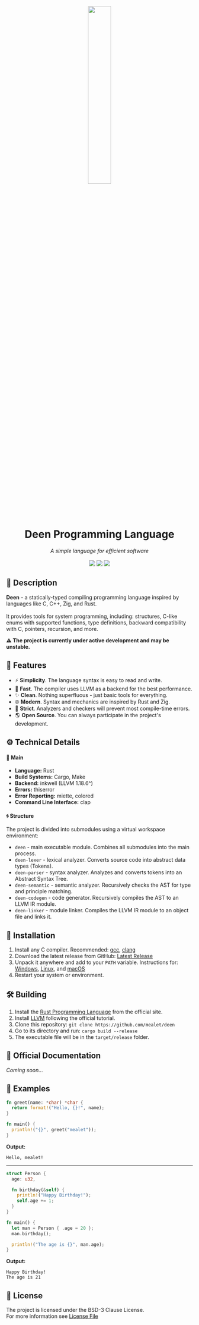 [Latest Release]: https://github.com/mealet/deen/releases/latest

<div align="center">
  <picture>
    <img src="https://github.com/mealet/deen/blob/master/assets/Deen%20Logo.png" width="35%" />
  </picture>

  <div>
    <h1>Deen Programming Language</h1>
    <i>A simple language for efficient software</i>
  </div>
  <br/>
  <div>
    <a href="https://github.com/mealet/deen/releases/latest"><img src="https://img.shields.io/badge/dynamic/toml?url=https%3A%2F%2Fraw.githubusercontent.com%2Fmealet%2Fdeen%2Frefs%2Fheads%2Fmaster%2FCargo.toml%3Fraw%3Dtrue&query=workspace.package.version&logo=hackthebox&logoColor=fff&label=version&color=%2319a63e" /></a>
    <a href="https://github.com/mealet/deen" /><img src="https://img.shields.io/github/actions/workflow/status/mealet/deen/test.yml?logo=speedtest&logoColor=fff&label=tests&color=19a63e" /></a>
    <a href="https://github.com/mealet/deen/blob/master/LICENSE"><img src="https://img.shields.io/github/license/mealet/deen?style=flat&color=%2319a63e&logo=opensourcehardware&logoColor=fff" /></a>
  </div>
</div>

## 👀 Description
**Deen** - a statically-typed compiling programming language inspired by languages like C, C++, Zig, and Rust. <br><br>
It provides tools for system programming, including: structures, C-like enums with supported functions, type definitions, backward compatibility with C, pointers, recursion, and more.

**⚠️ The project is currently under active development and may be unstable.**

## 🎯 Features
* ⚡ **Simplicity**. The language syntax is easy to read and write.
* 🚀 **Fast**. The compiler uses LLVM as a backend for the best performance.
* ✨ **Clean**. Nothing superfluous - just basic tools for everything.
* 🌐 **Modern**. Syntax and mechanics are inspired by Rust and Zig.
* 📑 **Strict**. Analyzers and checkers will prevent most compile-time errors.
* 🌎 **Open Source**. You can always participate in the project's development.

## ⚙️ Technical Details
#### 🔧 Main
- **Language:** Rust
- **Build Systems:** Cargo, Make
- **Backend:** inkwell (LLVM 1.18.6^)
- **Errors:** thiserror
- **Error Reporting:** miette, colored
- **Command Line Interface:** clap

#### 🌀 Structure
The project is divided into submodules using a virtual workspace environment:
- `deen` - main executable module. Combines all submodules into the main process.
- `deen-lexer` - lexical analyzer. Converts source code into abstract data types (Tokens).
- `deen-parser` - syntax analyzer. Analyzes and converts tokens into an Abstract Syntax Tree.
- `deen-semantic` - semantic analyzer. Recursively checks the AST for type and principle matching.
- `deen-codegen` - code generator. Recursively compiles the AST to an LLVM IR module.
- `deen-linker` - module linker. Compiles the LLVM IR module to an object file and links it.

## 💫 Installation
1. Install any C compiler. Recommended: [gcc](https://gcc.gnu.org/), [clang](https://clang.llvm.org/)
2. Download the latest release from GitHub: [Latest Release]
3. Unpack it anywhere and add to your `PATH` variable. Instructions for: [Windows](https://stackoverflow.com/questions/44272416/how-to-add-a-folder-to-path-environment-variable-in-windows-10-with-screensho), [Linux](https://phoenixnap.com/kb/linux-add-to-path), and [macOS](https://stackoverflow.com/questions/22465332/setting-path-environment-variable-in-macos-permanently)
4. Restart your system or environment.

## 🛠️ Building
1. Install the [Rust Programming Language](https://www.rust-lang.org/) from the official site.
2. Install [LLVM](https://www.llvm.org/docs/GettingStarted.html) following the official tutorial.
3. Clone this repository: `git clone https://github.com/mealet/deen`
4. Go to its directory and run: `cargo build --release`
5. The executable file will be in the `target/release` folder.

## 📎 Official Documentation
_Coming soon..._

## 🧊 Examples
```rust
fn greet(name: *char) *char {
  return format!("Hello, {}!", name);
}

fn main() {
  println!("{}", greet("mealet"));
}
```
**Output:**
```
Hello, mealet!
```
----
```rust
struct Person {
  age: u32,

  fn birthday(&self) {
    println!("Happy Birthday!");
    self.age += 1;
  }
}

fn main() {
  let man = Person { .age = 20 };
  man.birthday();

  println!("The age is {}", man.age);
}
```
**Output:**
```
Happy Birthday!
The age is 21
```

## 👮 License
The project is licensed under the BSD-3 Clause License. <br>
For more information see [License File](https://github.com/mealet/deen/blob/master/LICENSE)
